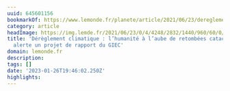 ```yaml
---
uuid: 645601156
bookmarkOf: https://www.lemonde.fr/planete/article/2021/06/23/dereglement-climatique-l-humanite-a-l-aube-de-retombees-cataclysmiques-alerte-le-giec_6085284_3244.html
category: article
headImage: https://img.lemde.fr/2021/06/23/0/4/4248/2832/1440/960/60/0/4d3fc02_128566143-000-9bv2yg.jpg
title: 'Dérèglement climatique : l’humanité à l’aube de retombées cataclysmiques,
  alerte un projet de rapport du GIEC'
domain: lemonde.fr
description: 
tags: []
date: '2023-01-26T19:46:02.250Z'
highlights: 
---
```





